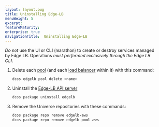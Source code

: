 ```yaml
---
layout: layout.pug
title: Uninstalling Edge-LB
menuWeight: 5
excerpt:
featureMaturity:
enterprise: true
navigationTitle:  Uninstalling Edge-LB
---
```


*Do not* use the UI or CLI (marathon) to create or destroy services managed by
Edge LB. Operations *must performed exclusively through the Edge LB CLI*.

1.  Delete each [pool](/docs/1.10/networking/edge-lb/architecture#edge-lb-pool) (and each [load balancer](/docs/1.10/networking/edge-lb/architecture#edge-lb-load-balancer) within it) with this command:

    ```bash
    dcos edgelb pool delete <name>
    ```

1.  Uninstall the [Edge-LB API server](/docs/1.10/networking/edge-lb/architecture#edge-lb-api-server)

    ```bash
    dcos package uninstall edgelb
    ```

1.  Remove the Universe repositories with these commands:

    ```bash
    dcos package repo remove edgelb-aws
    dcos package repo remove edgelb-pool-aws
    ```
